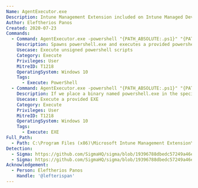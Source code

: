 ```yaml
---
Name: AgentExecutor.exe
Description: Intune Management Extension included on Intune Managed Devices
Author: Eleftherios Panos
Created: 2020-07-23
Commands:
  - Command: AgentExecutor.exe -powershell "{PATH_ABSOLUTE:.ps1}" "{PATH_ABSOLUTE:.1.log}" "{PATH_ABSOLUTE:.2.log}" "{PATH_ABSOLUTE:.3.log}" 60000 "C:\Windows\SysWOW64\WindowsPowerShell\v1.0" 0 1
    Description: Spawns powershell.exe and executes a provided powershell script with ExecutionPolicy Bypass argument
    Usecase: Execute unsigned powershell scripts
    Category: Execute
    Privileges: User
    MitreID: T1218
    OperatingSystem: Windows 10
    Tags:
      - Execute: PowerShell
  - Command: AgentExecutor.exe -powershell "{PATH_ABSOLUTE:.ps1}" "{PATH_ABSOLUTE:.1.log}" "{PATH_ABSOLUTE:.2.log}" "{PATH_ABSOLUTE:.3.log}" 60000 "{PATH_ABSOLUTE:folder}" 0 1
    Description: If we place a binary named powershell.exe in the specified folder path, agentexecutor.exe will execute it successfully
    Usecase: Execute a provided EXE
    Category: Execute
    Privileges: User
    MitreID: T1218
    OperatingSystem: Windows 10
    Tags:
      - Execute: EXE
Full_Path:
  - Path: C:\Program Files (x86)\Microsoft Intune Management Extension\AgentExecutor.exe
Detection:
  - Sigma: https://github.com/SigmaHQ/sigma/blob/19396788dbedc57249a46efed2bb1927abc376d4/rules/windows/process_creation/proc_creation_win_lolbin_agentexecutor.yml
  - Sigma: https://github.com/SigmaHQ/sigma/blob/19396788dbedc57249a46efed2bb1927abc376d4/rules/windows/process_creation/proc_creation_win_lolbin_agentexecutor_susp_usage.yml
Acknowledgement:
  - Person: Eleftherios Panos
    Handle: '@lefterispan'
---
```

